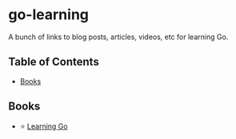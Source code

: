 # go-learning

A bunch of links to blog posts, articles, videos, etc for learning Go.


## Table of Contents

* [Books](#books)

## Books

* :star: [Learning Go](https://www.oreilly.com/library/view/learning-go/9781492077206/)
